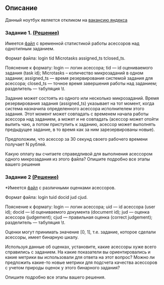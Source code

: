 ## Описание

Данный ноутбук является откликом на [вакансию яндекса](https://yandex.ru/jobs/vacancies/proj_man/data_techman/)

### Задание 1. [(Решение)](AssessorScheldue.ipynb)

Имеется [файл](sources/data_task4_old.txt) с временной статистикой работы асессоров над однотипным заданием.

Формат файла: login tid Microtasks assigned_ts tclosed_ts. 

Пояснение к формату: login — логин асессора; tid — id оцениваемого  задания (task id); Microtasks – количество микрозаданий в одном задании; assigned_ts — время резервирования системой задания для асессора;  closed_ts — точное время завершения работы над заданием; разделитель —  табуляция \t. 

Задание может состоять из одного или несколько микрозаданий. Время  резервирования задания (assigned_ts) указывает на тот момент, когда  система назначила определенного асессора исполнителем этого задания.  Этот момент может совпадать с временем начала работы асессора над  заданием, а может и не совпадать (асессор может отойти выпить чаю, а  потом приступить к заданию, асессор может выполнять предыдущее задание, в то время как за ним зарезервированы новые). 

Предположим, что асессор за 30 секунд своего рабочего времени получает N рублей. 

Какую оплату вы считаете справедливой для выполнения асессором одного микрозадания из этого файла? Опишите подробно все этапы вашего решения


### Задание 2 [(Решение)](assessor_ranks.ipynb)

*Имеется [файл](sources/data_task3.csv) с различными оценками асессоров. 

Формат файла: login tuid docid jud cjud.

Пояснение к формату: login — логин асессора; uid — id асессора (user  id); docid — id оцениваемого документа (document id); jud — оценка  асессора (judgement); cjud — правильная оценка (correct judgement);  разделитель — табуляция \t. 

Оценки могут принимать значение [0, 1], т.е. задание, которое сделали асессоры, имеет бинарную шкалу. 

Используя данные об оценках, установите, какие асессоры хуже всего  справились с заданием. На какие показатели вы ориентировались и какие  метрики вы использовали для ответа на этот вопрос? Можно ли предложить  какие-то новые метрики для подсчета качества асессоров с учетом природы  оценок у этого бинарного задания? 

Опишите подробно все этапы вашего решения.

